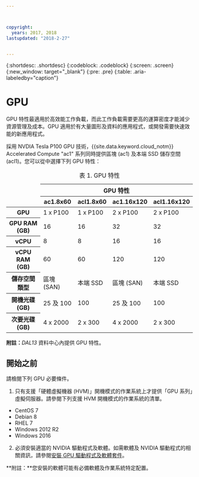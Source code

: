 ```yaml
---



copyright:
  years: 2017, 2018
lastupdated: "2018-2-27"


---
```


{:shortdesc: .shortdesc}
{:codeblock: .codeblock}
{:screen: .screen}
{:new_window: target="_blank"}
{:pre: .pre}
{:table: .aria-labeledby="caption"}

# GPU
GPU 特性最適用於高效能工作負載，而此工作負載需要更高的運算密度才能減少資源管理及成本。GPU 適用於有大量圖形及資料的應用程式，或開發需要快速效能的新應用程式。

採用 NVDIA Tesla P100 GPU 技術，{{site.data.keyword.cloud_notm}} Accelerated Compute "ac1" 系列同時提供區塊 (ac1) 及本端 SSD 儲存空間 (acl1)。您可以從中選擇下列 GPU 特性：  

<table>

<caption>表 1. GPU 特性</caption>

  
<thead>
<td rowspan="4"></td>
  <th colspan="4">GPU 特性</th>
<tr>
  <th>ac1.8x60</th>
  <th>acl1.8x60</th>
  <th>ac1.16x120</th>
  <th>acl1.16x120</th>
</tr>
</thead>
<TBODY>
<tr>
  <th><b>GPU</b></th>
  <td>1 x P100</td>
  <td>1 x P100</td>
  <td>2 x P100</td>
  <td>2 x P100</td>
</tr>
<tr>
  <th><b>GPU RAM (GB)</b></th>
  <td>16</td>
  <td>16</td>
  <td>32</td>
  <td>32</td>
</tr>

<tr>
  <th><b>vCPU</b></th>
  <td>8</td>
  <td>8</td>
  <td>16</td>
  <td>16</td>
</tr>

<tr>
  <th><b>vCPU RAM (GB)</b></th>
  <td>60</td>
  <td>60</td>
  <td>120</td>
  <td>120</td>
</tr>

<tr>
  <th><b>儲存空間類型</b></th>
  <td>區塊 (SAN)</td>
  <td>本端 SSD </td>
  <td>區塊 (SAN)</td>
  <td>本端 SSD </td>
</tr>

<tr>
  <th><b>開機光碟 (GB)</b></th>
  <td>25 及 100</td>
  <td>100</td>
  <td>25 及 100</td>
  <td>100</td>
</tr>

<tr>
  <th><b>次要光碟 (GB)</b></th>
  <td>4 x 2000</td>
  <td>2 x 300</td>
  <td>4 x 2000</td>
  <td>2 x 300</td>
</tr>

</TBODY>
</table>


**附註：**_DAL13_ 資料中心內提供 GPU 特性。

## 開始之前
請檢閱下列 GPU 必要條件。

1. 只有支援「硬體虛擬機器 (HVM)」開機模式的作業系統上才提供「GPU 系列」虛擬伺服器。請參閱下列支援 HVM 開機模式的作業系統的清單。  
  - CentOS 7
  - Debian 8
  - RHEL 7
  - Windows 2012 R2
  - Windows 2016

2. 必須安裝適當的 NVIDIA 驅動程式及軟體。如需軟體及 NVIDIA 驅動程式的相關資訊，請參閱[安裝 GPU 驅動程式及軟體套件](../vsi/vsi_gpu_nvidia_drivers.html)。

**附註：**您安裝的軟體可能有必備軟體及作業系統特定配置。


